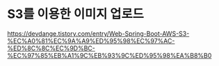 # S3를 이용한 이미지 업로드

https://devdange.tistory.com/entry/Web-Spring-Boot-AWS-S3-%EC%A0%81%EC%9A%A9%ED%95%98%EC%97%AC-%ED%8C%8C%EC%9D%BC-%EC%97%85%EB%A1%9C%EB%93%9C%ED%95%98%EA%B8%B0
